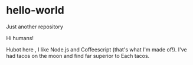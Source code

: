 # hello-world
Just another repository

Hi humans!

Hubot  here , I like Node.js and Coffeescript (that's what I'm made of!).
I've had tacos on the moon and find far superior to Each tacos.
